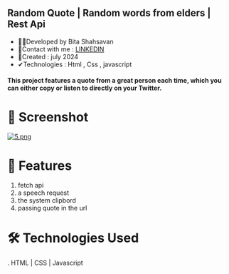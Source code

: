 ## Random Quote | Random words from elders | Rest Api
- 🙋‍♀️Developed by Bita Shahsavan
- 📧Contact with me : <a href="https://www.linkedin.com/in/bita-shahsavan-830471299/" rel="nofollow">LINKEDIN</a>
- 📆Created : july 2024
- ✔Technologies : Html , Css , javascript 

#### This project features a quote from a great person each time, which you can either copy or listen to directly on your Twitter.

# 📸 Screenshot
[![5.png](https://i.postimg.cc/FsLYQTC1/5.png)](https://postimg.cc/bsqyx9hj)

# 🌟 Features
1. fetch api 
2. a speech request
3. the system clipbord
4. passing quote in the url

# 🛠️ Technologies Used
. HTML | CSS | Javascript 
   
